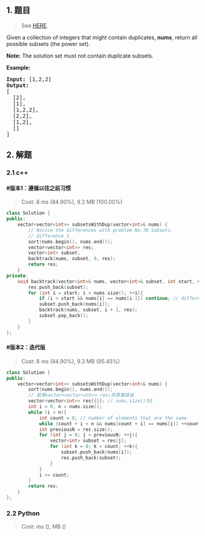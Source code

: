 ## 1. 题目

> See [HERE](https://leetcode.com/problems/subsets-ii/).

<div><p>Given a collection of integers that might contain duplicates, <strong><em>nums</em></strong>, return all possible subsets (the power set).</p>

<p><strong>Note:</strong> The solution set must not contain duplicate subsets.</p>

<p><strong>Example:</strong></p>

<pre><strong>Input:</strong> [1,2,2]
<strong>Output:</strong>
[
  [2],
  [1],
  [1,2,2],
  [2,2],
  [1,2],
  []
]
</pre>
</div>

## 2. 解题

### 2.1 c++

#### #版本1：遵循以往之前习惯

> Cost: 8 ms (84.90%), 9.2 MB (100.00%)

```cpp
class Solution {
public:
    vector<vector<int>> subsetsWithDup(vector<int>& nums) {
        // Notice the differences with problem No.78 Subsets.
        // difference 1
        sort(nums.begin(), nums.end());
        vector<vector<int>> res;
        vector<int> subset;
        backtrack(nums, subset, 0, res);
        return res;
    }
private:
    void backtrack(vector<int>& nums, vector<int>& subset, int start, vector<vector<int>>& res){
        res.push_back(subset);
        for (int i = start; i < nums.size(); ++i){
            if (i > start && nums[i] == nums[i-1]) continue; // difference 2
            subset.push_back(nums[i]);
            backtrack(nums, subset, i + 1, res);
            subset.pop_back();
        }
    }
};
```

#### #版本2：迭代版

> Cost: 8 ms (84.90%), 9.3 MB (95.45%)

```cpp
class Solution {
public:
    vector<vector<int>> subsetsWithDup(vector<int>& nums) {
        sort(nums.begin(), nums.end());
        // 若用vector<vector<int>> res;将答案错误
        vector<vector<int>> res{{}}; // nums.size()为1
        int i = 0, n = nums.size();
        while (i < n){
            int count = 0; // number of elements that are the same
            while (count + i < n && nums[count + i] == nums[i]) ++count;
            int previousN = res.size();
            for (int j = 0; j < previousN; ++j){
                vector<int> subset = res[j];
                for (int k = 0; k < count; ++k){
                    subset.push_back(nums[i]);
                    res.push_back(subset);
                }
            }
            i += count;
        }
        return res;
    }
};
```

### 2.2 Python

> Cost: ms (), MB ()

```python

```
